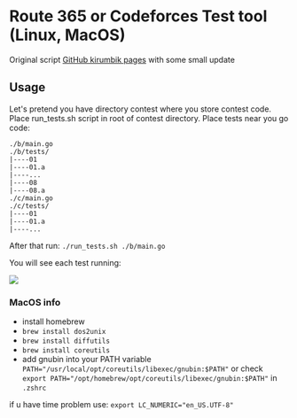 # Route 365 or Codeforces Test tool (Linux, MacOS)

Original script [GitHub kirumbik pages](https://gist.github.com/kirumbik/48a2b404cfbcd35b3aba9acbc56ba226) with some small update

## Usage
Let's pretend you have directory contest where you store contest code. Place run_tests.sh script in root of contest directory.
Place tests near you go code:
```
./b/main.go
./b/tests/
|----01
|----01.a
|----...
|----08
|----08.a
./c/main.go
./c/tests/
|----01
|----01.a
|----...
```


After that run:
```./run_tests.sh ./b/main.go```

You will see each test running:

![](https://github.com/xloroff/run_tests/assets/11439553/191b30e6-6907-4a04-93f3-3713e0254321)

### MacOS info

- install homebrew
- ```brew install dos2unix```
- ```brew install diffutils```
- ```brew install coreutils```
- add gnubin into your PATH variable
```PATH="/usr/local/opt/coreutils/libexec/gnubin:$PATH"```
or check
```export PATH="/opt/homebrew/opt/coreutils/libexec/gnubin:$PATH"``` in ```.zshrc```

if u have time problem use:
```export LC_NUMERIC="en_US.UTF-8"```
